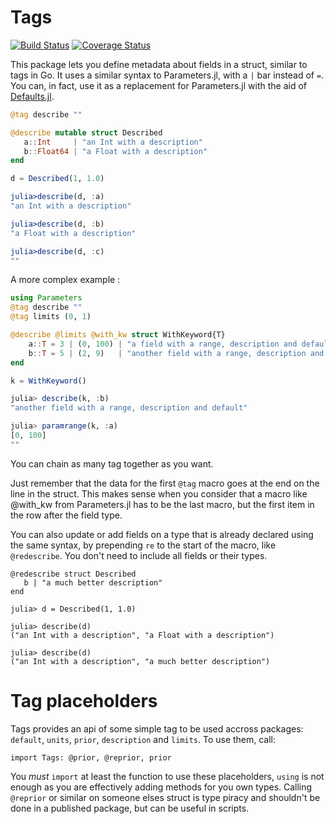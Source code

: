 # Tags

[![Build Status](https://travis-ci.org/rafaqz/Tags.jl.svg?branch=master)](https://travis-ci.org/rafaqz/Tags.jl)
[![Coverage Status](https://coveralls.io/repos/rafaqz/Tags.jl/badge.svg?branch=master&service=github)](https://coveralls.io/github/rafaqz/Tags.jl?branch=master)

This package lets you define metadata about fields in a struct, similar to tags
in Go. It uses a similar syntax to Parameters.jl, with a `|` bar instead of `=`.
You can, in fact, use it as a replacement for Parameters.jl with the aid of
[Defaults.jl](https://github.com/rafaqz/Defaults.jl).



```julia
@tag describe ""

@describe mutable struct Described
   a::Int     | "an Int with a description"  
   b::Float64 | "a Float with a description"
end

d = Described(1, 1.0)

julia>describe(d, :a) 
"an Int with a description"  

julia>describe(d, :b) 
"a Float with a description"  

julia>describe(d, :c) 
""  
```

A more complex example :

```julia
using Parameters
@tag describe ""
@tag limits (0, 1)

@describe @limits @with_kw struct WithKeyword{T}
    a::T = 3 | (0, 100) | "a field with a range, description and default"
    b::T = 5 | (2, 9)   | "another field with a range, description and default"
end

k = WithKeyword()

julia> describe(k, :b) 
"another field with a range, description and default"

julia> paramrange(k, :a) 
[0, 100]
""  
```

You can chain as many tag together as you want. 

Just remember that the data for the first `@tag` macro goes at the end on the
line in the struct. This makes sense when you consider that a macro like
@with_kw from Parameters.jl has to be the last macro, but the first item in the
row after the field type.

You can also update or add fields on a type that is already declared using the
same syntax, by prepending `re` to the start of the macro, like `@redescribe`.
You don't need to include all fields or their types.

```
@redescribe struct Described
   b | "a much better description"
end

julia> d = Described(1, 1.0)

julia> describe(d)                                                                                                     
("an Int with a description", "a Float with a description")  

julia> describe(d)
("an Int with a description", "a much better description")
```


# Tag placeholders

Tags provides an api of some simple tag to be used accross
packages: `default`, `units`, `prior`, `description` and `limits`. To use them, call:
```
import Tags: @prior, @reprior, prior
```

You _must_ `import` at least the function to use these placeholders, `using` is
not enough as you are effectively adding methods for you own types. Calling
`@reprior` or similar on someone elses struct is type piracy and shouldn't be
done in a published package, but can be useful in scripts.
